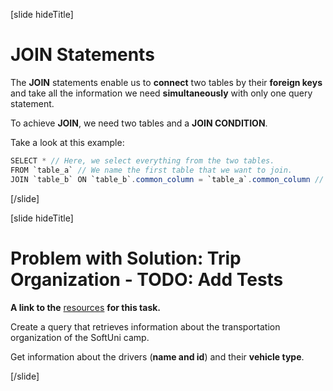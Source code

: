 [slide hideTitle]

# JOIN Statements

The **JOIN** statements enable us to **connect** two tables by their **foreign keys** and take all the information we need **simultaneously** with only one query statement.

To achieve **JOIN**, we need two tables and a **JOIN CONDITION**.

Take a look at this example:

```java
SELECT * // Here, we select everything from the two tables.
FROM `table_a` // We name the first table that we want to join.
JOIN `table_b` ON `table_b`.common_column = `table_a`.common_column // And than we create a "Join condition" using "FOREIGN KEYS".
```
[/slide]

[slide hideTitle]
# Problem with Solution: Trip Organization - TODO: Add Tests

**A link to the** [resources](https://videos.softuni.org/resources/java/java-mysql/05.Table-Relations-Camp-Db-Lab.zip) **for this task.**

Create a query that retrieves information about the transportation organization of the SoftUni camp. 

Get information about the drivers (**name and id**) and their **vehicle type**. 

[/slide]

